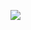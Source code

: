 ![](https://github.com/dounine/standalone-chrome-ssl/workflows/Push%20Docker%20image%20to%20Docker%20Hub/badge.svg)
